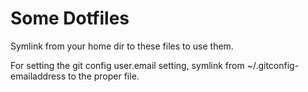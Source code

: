 Some Dotfiles
=============

Symlink from your home dir to these files to use them.

For setting the git config user.email setting, symlink from
~/.gitconfig-emailaddress to the proper file.
